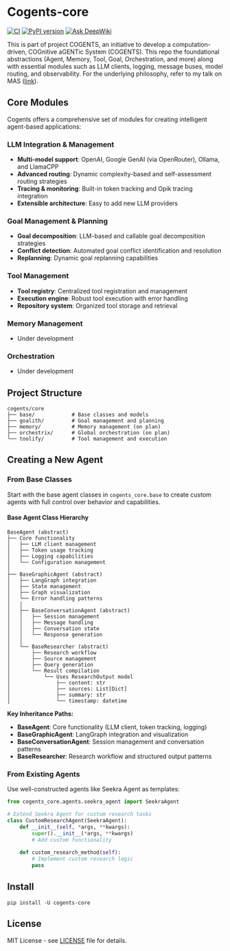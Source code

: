 # Cogents-core

[![CI](https://github.com/caesar0301/cogents-core/actions/workflows/ci.yml/badge.svg)](https://github.com/caesar0301/cogents-core/actions/workflows/ci.yml)
[![PyPI version](https://img.shields.io/pypi/v/cogents-core.svg)](https://pypi.org/project/cogents-core/)
[![Ask DeepWiki](https://deepwiki.com/badge.svg)](https://deepwiki.com/caesar0301/cogents-core)

This is part of project COGENTS, an initiative to develop a computation-driven, COGnitive aGENTic System (COGENTS). This repo the foundational abstractions (Agent, Memory, Tool, Goal, Orchestration, and more) along with essential modules such as LLM clients, logging, message buses, model routing, and observability. For the underlying philosophy, refer to my talk on MAS ([link](https://github.com/caesar0301/mas-talk-2508/blob/master/mas-talk-xmingc.pdf)).

## Core Modules

Cogents offers a comprehensive set of modules for creating intelligent agent-based applications:

### LLM Integration & Management
- **Multi-model support**: OpenAI, Google GenAI (via OpenRouter), Ollama, and LlamaCPP
- **Advanced routing**: Dynamic complexity-based and self-assessment routing strategies
- **Tracing & monitoring**: Built-in token tracking and Opik tracing integration
- **Extensible architecture**: Easy to add new LLM providers

### Goal Management & Planning
- **Goal decomposition**: LLM-based and callable goal decomposition strategies
- **Conflict detection**: Automated goal conflict identification and resolution
- **Replanning**: Dynamic goal replanning capabilities

### Tool Management
- **Tool registry**: Centralized tool registration and management
- **Execution engine**: Robust tool execution with error handling
- **Repository system**: Organized tool storage and retrieval

### Memory Management
- Under development

### Orchestration
- Under development


## Project Structure

```
cogents/core
├── base/            # Base classes and models
├── goalith/         # Goal management and planning
├── memory/          # Memory management (on plan)
├── orchestrix/      # Global orchestration (on plan)
└── toolify/         # Tool management and execution
```

## Creating a New Agent

### From Base Classes
Start with the base agent classes in `cogents_core.base` to create custom agents with full control over behavior and capabilities.

#### Base Agent Class Hierarchy

```
BaseAgent (abstract)
├── Core functionality
│   ├── LLM client management
│   ├── Token usage tracking
│   ├── Logging capabilities
│   └── Configuration management
│
├── BaseGraphicAgent (abstract)
│   ├── LangGraph integration
│   ├── State management
│   ├── Graph visualization
│   └── Error handling patterns
│   │
│   ├── BaseConversationAgent (abstract)
│   │   ├── Session management
│   │   ├── Message handling
│   │   ├── Conversation state
│   │   └── Response generation
│   │
│   └── BaseResearcher (abstract)
│       ├── Research workflow
│       ├── Source management
│       ├── Query generation
│       └── Result compilation
│           └── Uses ResearchOutput model
│               ├── content: str
│               ├── sources: List[Dict]
│               ├── summary: str
│               └── timestamp: datetime
```

**Key Inheritance Paths:**
- **BaseAgent**: Core functionality (LLM client, token tracking, logging)
- **BaseGraphicAgent**: LangGraph integration and visualization
- **BaseConversationAgent**: Session management and conversation patterns
- **BaseResearcher**: Research workflow and structured output patterns

### From Existing Agents
Use well-constructed agents like Seekra Agent as templates:

```python
from cogents_core.agents.seekra_agent import SeekraAgent

# Extend Seekra Agent for custom research tasks
class CustomResearchAgent(SeekraAgent):
    def __init__(self, *args, **kwargs):
        super().__init__(*args, **kwargs)
        # Add custom functionality
        
    def custom_research_method(self):
        # Implement custom research logic
        pass
```

## Install

```
pip install -U cogents-core
```

## License

MIT License - see [LICENSE](LICENSE) file for details.
